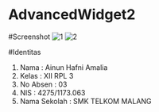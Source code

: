 # AdvancedWidget2

#Screenshot
![1](http://imageshack.com/a/img922/2184/SSmcuP.jpg)
![2](http://imageshack.com/a/img921/831/aIKiQc.jpg)

#Identitas
1. Nama : Ainun Hafni Amalia
2. Kelas : XII RPL 3
3. No Absen : 03
4. NIS : 4275/1173.063
5. Nama Sekolah : SMK TELKOM MALANG
